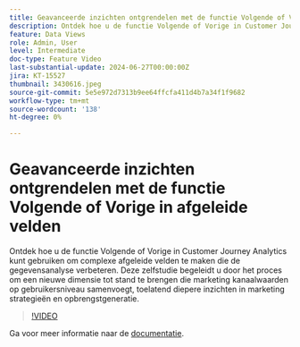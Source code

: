 ```yaml
---
title: Geavanceerde inzichten ontgrendelen met de functie Volgende of Vorige in afgeleide velden
description: Ontdek hoe u de functie Volgende of Vorige in Customer Journey Analytics kunt gebruiken om complexe afgeleide velden te maken die de gegevensanalyse verbeteren. Deze zelfstudie begeleidt u door het proces om een nieuwe dimensie tot stand te brengen die marketing kanaalwaarden op gebruikersniveau samenvoegt, toelatend diepere inzichten in marketing strategieën en opbrengstgeneratie.
feature: Data Views
role: Admin, User
level: Intermediate
doc-type: Feature Video
last-substantial-update: 2024-06-27T00:00:00Z
jira: KT-15527
thumbnail: 3430616.jpeg
source-git-commit: 5e5e972d7313b9ee64ffcfa411d4b7a34f1f9682
workflow-type: tm+mt
source-wordcount: '138'
ht-degree: 0%

---
```


# Geavanceerde inzichten ontgrendelen met de functie Volgende of Vorige in afgeleide velden

Ontdek hoe u de functie Volgende of Vorige in Customer Journey Analytics kunt gebruiken om complexe afgeleide velden te maken die de gegevensanalyse verbeteren. Deze zelfstudie begeleidt u door het proces om een nieuwe dimensie tot stand te brengen die marketing kanaalwaarden op gebruikersniveau samenvoegt, toelatend diepere inzichten in marketing strategieën en opbrengstgeneratie.

>[!VIDEO](https://video.tv.adobe.com/v/3430616/?learn=on)

Ga voor meer informatie naar de [documentatie](https://experienceleague.adobe.com/nl/docs/analytics-platform/using/cja-dataviews/derived-fields).
